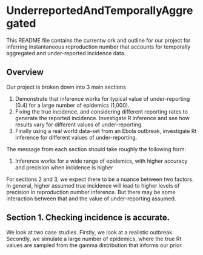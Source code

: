 # UnderreportedAndTemporallyAggregated

This README file contains the currentw ork and outline for our project for inferring instantaneous reproduction number that accounts for temporally aggregated and under-reported incidence data.

## Overview

Our project is broken down into 3 main sections

1. Demonstrate that inference works for typical value of under-reporting (0.4) for a large number of epidemics (1,000).
2. Fixing the true incidence, and considering different reporting rates to generate the reported incidence. Investigate R inference and see how results vary for different values of under-reporting.
3. Finally using a real world data-set from an Ebola outbreak, investigate Rt inference for different values of under-reporting.

The message from each section should take roughly the following form:

1. Inference works for a wide range of epidemics, with higher accuracy and precision when incidence is higher

For sections 2 and 3, we expect there to be a nuance between two factors. In general, higher assumed true incidence will lead to higher levels of precision in reproduction number inference. But there may be some interaction between that and the value of under-reporting assumed.

## Section 1. Checking incidence is accurate.

We look at two case studies. Firstly, we look at a realistic outbreak. Secondly, we simulate a large number of epidemics, where the true Rt values are sampled from the gamma distribution that informs our prior.
